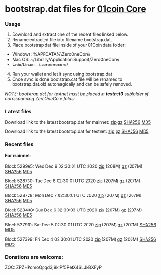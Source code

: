 # bootstrap.dat files for [01coin Core](https://01coin.io)

### Usage

1. Download and extract one of the recent files linked below.
2. Rename extracted file into filename bootstrap.dat.
3. Place bootstrap.dat file inside of your 01Coin data folder:
 - Windows: %APPDATA%\ZeroOneCore\
 - Mac OS: ~/Library/Application Support/ZeroOneCore/
 - Unix/Linux: ~/.zeroonecore/
4. Run your wallet and let it sync using bootstrap.dat
5. Once sync is done bootstrap.dat file will be renamed to bootstrap.dat.old automagically and can be safely removed.

_NOTE: bootstrap.dat for testnet must be placed in **testnet3** subfolder of corresponding ZeroOneCore folder_

### Latest files
Download link to the latest bootstap.dat for mainnet: [zip](https://files.01coin.io/mainnet/bootstrap.dat.zip) [gz](https://files.01coin.io/mainnet/bootstrap.dat.tar.gz) [SHA256](https://files.01coin.io/mainnet/sha256.txt) [MD5](https://files.01coin.io/mainnet/md5.txt)

Download link to the latest bootstap.dat for testnet: [zip](https://files.01coin.io/testnet/bootstrap.dat.zip) [gz](https://files.01coin.io/testnet/bootstrap.dat.tar.gz) [SHA256](https://files.01coin.io/testnet/sha256.txt) [MD5](https://files.01coin.io/testnet/md5.txt)

### Recent files

#### For mainnet:

Block 529965: Wed Dec  9 02:30:01 UTC 2020 [zip](https://files.01coin.io/mainnet/2020-12-09/bootstrap.dat.zip) (208M) [gz](https://files.01coin.io/mainnet/2020-12-09/bootstrap.dat.tar.gz) (207M) [SHA256](https://files.01coin.io/mainnet/2020-12-09/sha256.txt) [MD5](https://files.01coin.io/mainnet/2020-12-09/md5.txt)

Block 528730: Tue Dec  8 02:30:01 UTC 2020 [zip](https://files.01coin.io/mainnet/2020-12-08/bootstrap.dat.zip) (207M) [gz](https://files.01coin.io/mainnet/2020-12-08/bootstrap.dat.tar.gz) (207M) [SHA256](https://files.01coin.io/mainnet/2020-12-08/sha256.txt) [MD5](https://files.01coin.io/mainnet/2020-12-08/md5.txt)

Block 528728: Mon Dec  7 02:30:01 UTC 2020 [zip](https://files.01coin.io/mainnet/2020-12-07/bootstrap.dat.zip) (207M) [gz](https://files.01coin.io/mainnet/2020-12-07/bootstrap.dat.tar.gz) (207M) [SHA256](https://files.01coin.io/mainnet/2020-12-07/sha256.txt) [MD5](https://files.01coin.io/mainnet/2020-12-07/md5.txt)

Block 528438: Sun Dec  6 02:30:03 UTC 2020 [zip](https://files.01coin.io/mainnet/2020-12-06/bootstrap.dat.zip) (207M) [gz](https://files.01coin.io/mainnet/2020-12-06/bootstrap.dat.tar.gz) (207M) [SHA256](https://files.01coin.io/mainnet/2020-12-06/sha256.txt) [MD5](https://files.01coin.io/mainnet/2020-12-06/md5.txt)

Block 527910: Sat Dec  5 02:30:01 UTC 2020 [zip](https://files.01coin.io/mainnet/2020-12-05/bootstrap.dat.zip) (207M) [gz](https://files.01coin.io/mainnet/2020-12-05/bootstrap.dat.tar.gz) (207M) [SHA256](https://files.01coin.io/mainnet/2020-12-05/sha256.txt) [MD5](https://files.01coin.io/mainnet/2020-12-05/md5.txt)

Block 527399: Fri Dec  4 02:30:01 UTC 2020 [zip](https://files.01coin.io/mainnet/2020-12-04/bootstrap.dat.zip) (207M) [gz](https://files.01coin.io/mainnet/2020-12-04/bootstrap.dat.tar.gz) (206M) [SHA256](https://files.01coin.io/mainnet/2020-12-04/sha256.txt) [MD5](https://files.01coin.io/mainnet/2020-12-04/md5.txt)


### Donations are welcome:

ZOC: ZPZHPcmoQpqd3j9ktPf5PetX4SLJkBXFyP
